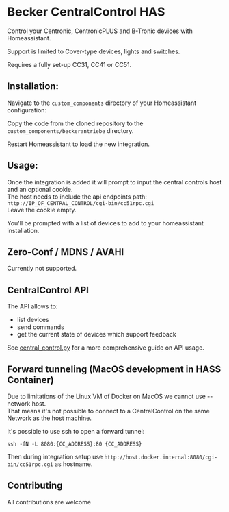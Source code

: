 # Becker CentralControl HAS

Control your Centronic, CentronicPLUS and B-Tronic devices with Homeassistant.

Support is limited to Cover-type devices, lights and switches.

Requires a fully set-up CC31, CC41 or CC51.

## Installation:

Navigate to the ```custom_components``` directory of your Homeassistant configuration:  

Copy the code from the cloned repository to the ```custom_components/beckerantriebe``` directory.

Restart Homeassistant to load the new integration.

## Usage:
Once the integration is added it will prompt to input the central controls host and an optional cookie.  
The host needs to include the api endpoints path: ```http://IP_OF_CENTRAL_CONTROL/cgi-bin/cc51rpc.cgi```  
Leave the cookie empty.

You'll be prompted with a list of devices to add to your homeassistant installation.

## Zero-Conf / MDNS / AVAHI
Currently not supported.

## CentralControl API

The API allows to:
* list devices
* send commands
* get the current state of devices which support feedback

See [central_control.py](central_control.py) for a more comprehensive guide on API usage.


## Forward tunneling (MacOS development in HASS Container)
Due to limitations of the Linux VM of Docker on MacOS we cannot use --network host.  
That means it's not possible to connect to a CentralControl on the same Network as the host machine.

It's possible to use ssh to open a forward tunnel:
```
ssh -fN -L 8080:{CC_ADDRESS}:80 {CC_ADDRESS}
```

Then during integration setup use ```http://host.docker.internal:8080/cgi-bin/cc51rpc.cgi``` as hostname.

## Contributing
All contributions are welcome
